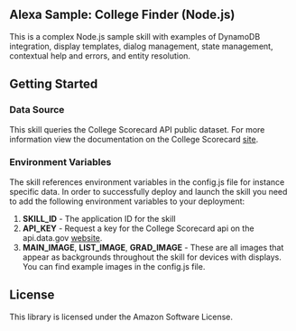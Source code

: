 ## Alexa Sample: College Finder (Node.js)

This is a complex Node.js sample skill with examples of DynamoDB integration, display templates, dialog management, state management, contextual help and errors, and entity resolution.

## Getting Started

### Data Source
This skill queries the College Scorecard API public dataset. For more information view the documentation on the College Scorecard [site](https://collegescorecard.ed.gov/data/documentation/). 

### Environment Variables

The skill references environment variables in the config.js file for instance specific data. In order to successfully deploy and launch the skill you need to add the following environment variables to your deployment:

1. **SKILL_ID** - The application ID for the skill
2. **API_KEY** - Request a key for the College Scorecard api on the api.data.gov [website](https://api.data.gov/signup/). 
3. **MAIN_IMAGE**, **LIST_IMAGE**, **GRAD_IMAGE** - These are all images that appear as backgrounds throughout the skill for devices with displays. You can find example images in the config.js file. 

## License

This library is licensed under the Amazon Software License.
